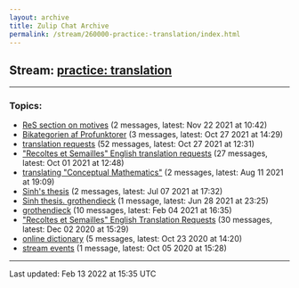 ```yaml
---
layout: archive
title: Zulip Chat Archive
permalink: /stream/260000-practice:-translation/index.html
---
```


## Stream: [practice: translation](https://mattecapu.github.io/ct-zulip-archive/stream/260000-practice:-translation/index.html)
---

### Topics:

* [ReS section on motives](topic/ReS.20section.20on.20motives.html) (2 messages, latest: Nov 22 2021 at 10:42)
* [Bikategorien af Profunktorer](topic/Bikategorien.20af.20Profunktorer.html) (3 messages, latest: Oct 27 2021 at 14:29)
* [translation requests](topic/translation.20requests.html) (52 messages, latest: Oct 27 2021 at 12:31)
* ["Recoltes et Semailles" English translation requests](topic/.22Recoltes.20et.20Semailles.22.20English.20translation.20requests.html) (27 messages, latest: Oct 01 2021 at 12:48)
* [translating "Conceptual Mathematics"](topic/translating.20.22Conceptual.20Mathematics.22.html) (2 messages, latest: Aug 11 2021 at 19:09)
* [Sinh's thesis](topic/Sinh's.20thesis.html) (2 messages, latest: Jul 07 2021 at 17:32)
* [Sinh thesis. grothendieck](topic/Sinh.20thesis.2E.20grothendieck.html) (1 message, latest: Jun 28 2021 at 23:25)
* [grothendieck](topic/grothendieck.html) (10 messages, latest: Feb 04 2021 at 16:35)
* ["Recoltes et Semailles" English Translation Requests](topic/.22Recoltes.20et.20Semailles.22.20English.20Translation.20Requests.html) (30 messages, latest: Dec 02 2020 at 15:29)
* [online dictionary](topic/online.20dictionary.html) (5 messages, latest: Oct 23 2020 at 14:20)
* [stream events](topic/stream.20events.html) (1 message, latest: Oct 05 2020 at 15:28)

<hr><p>Last updated: Feb 13 2022 at 15:35 UTC</p>